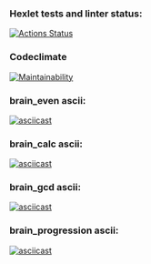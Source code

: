 ### Hexlet tests and linter status:
[![Actions Status](https://github.com/Antipoop/python-project-49/actions/workflows/hexlet-check.yml/badge.svg)](https://github.com/Antipoop/python-project-49/actions)
### Codeclimate
[![Maintainability](https://api.codeclimate.com/v1/badges/76225f3496e362137c5c/maintainability)](https://codeclimate.com/github/Antipoop/python-project-49/maintainability)
### brain_even ascii:
[![asciicast](https://asciinema.org/a/xNSPd4sjyc2iuodKpMOVINS0S.svg)](https://asciinema.org/a/xNSPd4sjyc2iuodKpMOVINS0S)
### brain_calc ascii:
[![asciicast](https://asciinema.org/a/TqkZBjn3mcmw3eUolAGzr2JuJ.svg)](https://asciinema.org/a/TqkZBjn3mcmw3eUolAGzr2JuJ)
### brain_gcd ascii:
[![asciicast](https://asciinema.org/a/W6FXr14zBQ5wY4orzfpxMr0l3.svg)](https://asciinema.org/a/W6FXr14zBQ5wY4orzfpxMr0l3)
### brain_progression ascii:
[![asciicast](https://asciinema.org/a/bJw4wMsNskC1zNyZhueKI9EDF.svg)](https://asciinema.org/a/bJw4wMsNskC1zNyZhueKI9EDF)